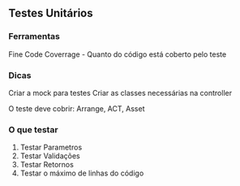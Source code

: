 ## Testes Unitários

### Ferramentas
Fine Code Coverrage - Quanto do código está coberto pelo teste


### Dicas
Criar a mock para testes
Criar as classes necessárias na controller

O teste deve cobrir: Arrange, ACT, Asset

### O que testar
1. Testar Parametros 
2. Testar Validações
3. Testar Retornos
4. Testar o máximo de linhas do código

